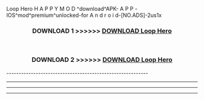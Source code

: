  Loop Hero  H A P P Y M O D ^download^APK- A P P -IOS^mod^premium^unlocked-for A n d r o i d-[NO.ADS]-2us1x



<div align="center">

<h3>DOWNLOAD 1 >>>>>> <a href="https://en-mod.web.app/?en= Loop Hero ">DOWNLOAD Loop Hero  </a></h3><br>

<h3>DOWNLOAD 2 >>>>>> <a href="https://en-mod.web.app/?en= Loop Hero ">DOWNLOAD Loop Hero  </a></h3>

</div>
----------------------------------------------------------

----------------------------------------------------------

----------------------------------------------------------

----------------------------------------------------------



